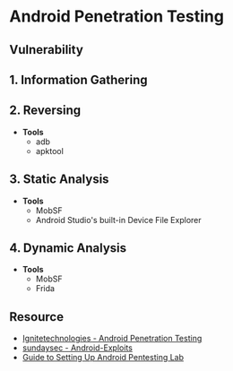 # Android Penetration Testing

## Vulnerability
## 1. Information Gathering
## 2. Reversing 
- __Tools__
  - adb
  - apktool 
## 3. Static Analysis
- __Tools__
  - MobSF
  - Android Studio's built-in Device File Explorer
## 4. Dynamic Analysis
- __Tools__
  - MobSF
  - Frida

## Resource
- [Ignitetechnologies - Android Penetration Testing](https://github.com/Ignitetechnologies/Android-Penetration-Testing)
- [sundaysec - Android-Exploits](https://github.com/sundaysec/Android-Exploits)
- [Guide to Setting Up Android Pentesting Lab](https://securityjunky.com/guide-to-setting-up-android-pentesting-lab/)
